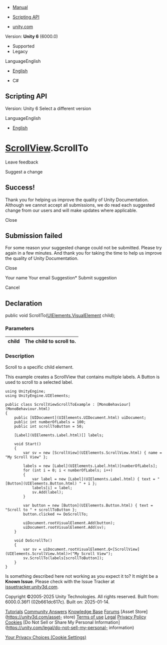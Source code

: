 [ ]()

  * [Manual](../Manual/index.html)
  * [Scripting API](../ScriptReference/index.html)

  * [unity.com](https://unity.com/)

Version: **Unity 6** (6000.0)

  * Supported
  * Legacy

LanguageEnglish

  * [English]()

  * C#

[ ](https://docs.unity3d.com)

## Scripting API

Version: Unity 6 Select a different version

LanguageEnglish

  * [English]()

#  [ScrollView](UIElements.ScrollView.html).ScrollTo

Leave feedback

Suggest a change

## Success!

Thank you for helping us improve the quality of Unity Documentation. Although
we cannot accept all submissions, we do read each suggested change from our
users and will make updates where applicable.

Close

## Submission failed

For some reason your suggested change could not be submitted. Please <a>try
again</a> in a few minutes. And thank you for taking the time to help us
improve the quality of Unity Documentation.

Close

Your name Your email Suggestion* Submit suggestion

Cancel

[ ]()

## Declaration

public void ScrollTo([UIElements.VisualElement](UIElements.VisualElement.html)
child);

### Parameters

child | The child to scroll to.  
---|---  
  
### Description

Scroll to a specific child element.

This example creates a ScrollView that contains multiple labels. A Button is
used to scroll to a selected label.

    
    
    using UnityEngine;
    using UnityEngine.UIElements;  
      
    public class ScrollViewScrollToExample : [MonoBehaviour](MonoBehaviour.html)
    {
        public [UIDocument](UIElements.UIDocument.html) uiDocument;
        public int numberOfLabels = 100;
        public int scrollToButton = 50;  
      
        [Label](UIElements.Label.html)[] labels;  
      
        void Start()
        {
            var sv = new [ScrollView](UIElements.ScrollView.html) { name = "My Scroll View" };  
      
            labels = new [Label](UIElements.Label.html)[numberOfLabels];
            for (int i = 0; i < numberOfLabels; i++)
            {
                var label = new [Label](UIElements.Label.html) { text = "[Button](UIElements.Button.html) " + i };
                labels[i] = label;
                sv.Add(label);
            }  
      
            var button = new [Button](UIElements.Button.html) { text = "Scroll to " + scrollToButton };
            button.clicked += DoScrollTo;  
      
            uiDocument.rootVisualElement.Add(button);
            uiDocument.rootVisualElement.Add(sv);
        }  
      
        void DoScrollTo()
        {
            var sv = uiDocument.rootVisualElement.Q<[ScrollView](UIElements.ScrollView.html)>("My Scroll View");
            sv.ScrollTo(labels[scrollToButton]);
        }
    }
    

Is something described here not working as you expect it to? It might be a
**Known Issue**. Please check with the Issue Tracker at
[issuetracker.unity3d.com](https://issuetracker.unity3d.com).

Copyright ©2005-2025 Unity Technologies. All rights reserved. Built from:
6000.0.36f1 (02b661dc617c). Built on: 2025-01-14.

[Tutorials](https://unity3d.com/learn) [Community
Answers](https://answers.unity3d.com) [Knowledge
Base](https://support.unity3d.com/hc/en-us)
[Forums](https://forum.unity3d.com) [Asset Store](https://unity3d.com/asset-
store) [Terms of use](https://docs.unity3d.com/Manual/TermsOfUse.html)
[Legal](https://unity.com/legal) [Privacy
Policy](https://unity.com/legal/privacy-policy)
[Cookies](https://unity.com/legal/cookie-policy) [Do Not Sell or Share My
Personal Information](https://unity.com/legal/do-not-sell-my-personal-
information)

[Your Privacy Choices (Cookie Settings)](javascript:void\(0\);)

